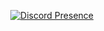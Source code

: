 <div align="right">

[![Discord Presence](https://lanyard.cnrad.dev/api/851274892954959873
                                      )](https://discord.com/users/851274892954959873)

